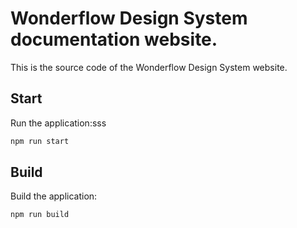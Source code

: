 # Wonderflow Design System documentation website.

This is the source code of the Wonderflow Design System website.

## Start

Run the application:sss

```bash
npm run start
```

## Build

Build the application:

```bash
npm run build
```
